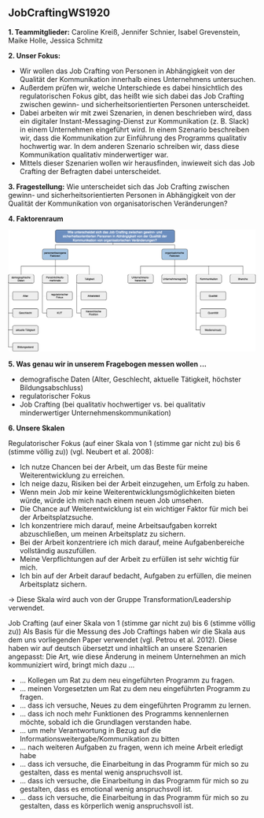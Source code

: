 
## JobCraftingWS1920


**1. Teammitglieder:** Caroline Kreiß, Jennifer Schnier, Isabel Grevenstein, Maike Holle, Jessica Schmitz

**2. Unser Fokus:** 

* Wir wollen das Job Crafting von Personen in Abhängigkeit von der Qualität der Kommunikation innerhalb eines Unternehmens untersuchen.
* Außerdem prüfen wir, welche Unterschiede es dabei hinsichtlich des regulatorischen Fokus gibt, das heißt wie sich dabei das Job Crafting zwischen gewinn- und sicherheitsorientierten Personen unterscheidet.
* Dabei arbeiten wir mit zwei Szenarien, in denen beschrieben wird, dass ein digitaler Instant-Messaging-Dienst zur Kommunikation (z. B. Slack) in einem Unternehmen eingeführt wird. In einem Szenario beschreiben wir, dass die Kommunikation zur Einführung des Programms qualitativ hochwertig war. In dem anderen Szenario schreiben wir, dass diese Kommunikation qualitativ minderwertiger war. 
* Mittels dieser Szenarien wollen wir herausfinden, inwieweit sich das Job Crafting der Befragten dabei unterscheidet. 

**3. Fragestellung:** Wie unterscheidet sich das Job Crafting zwischen gewinn- und sicherheitsorientierten Personen in Abhängigkeit von der Qualität der Kommunikation von organisatorischen Veränderungen?

**4. Faktorenraum**

![Faktorenraum](https://raw.githubusercontent.com/JessicaS2512/JobCraftingWS1920/master/images/Faktorenraum%20Job%20Crafting.png)

**5. Was genau wir in unserem Fragebogen messen wollen ...**

* demografische Daten (Alter, Geschlecht, aktuelle Tätigkeit, höchster Bildungsabschluss)
* regulatorischer Fokus
* Job Crafting (bei qualitativ hochwertiger vs. bei qualitativ minderwertiger Unternehmenskommunikation)

**6. Unsere Skalen**

Regulatorischer Fokus (auf einer Skala von 1 (stimme gar nicht zu) bis 6 (stimme völlig zu)) (vgl. Neubert et al. 2008):

* Ich nutze Chancen bei der Arbeit, um das Beste für meine Weiterentwicklung zu erreichen.
* Ich neige dazu, Risiken bei der Arbeit einzugehen, um Erfolg zu haben.
* Wenn mein Job mir keine Weiterentwicklungsmöglichkeiten bieten würde, würde ich mich nach einem neuen Job umsehen.
* Die Chance auf Weiterentwicklung ist ein wichtiger Faktor für mich bei der Arbeitsplatzsuche.
* Ich konzentriere mich darauf, meine Arbeitsaufgaben korrekt abzuschließen, um meinen Arbeitsplatz zu sichern.
* Bei der Arbeit konzentriere ich mich darauf, meine Aufgabenbereiche vollständig auszufüllen.
* Meine Verpflichtungen auf der Arbeit zu erfüllen ist sehr wichtig für mich.
* Ich bin auf der Arbeit darauf bedacht, Aufgaben zu erfüllen, die meinen Arbeitsplatz sichern.

-> Diese Skala wird auch von der Gruppe Transformation/Leadership verwendet.

Job Crafting (auf einer Skala von 1 (stimme gar nicht zu) bis 6 (stimme völlig zu)) 
Als Basis für die Messung des Job Craftings haben wir die Skala aus dem uns vorliegenden Paper verwendet (vgl. Petrou et al. 2012). Diese haben wir auf deutsch übersetzt und inhaltlich an unsere Szenarien angepasst:
Die Art, wie diese Änderung in meinem Unternehmen an mich kommuniziert wird, bringt mich dazu ...

* ... Kollegen um Rat zu dem neu eingeführten Programm zu fragen.
* ... meinen Vorgesetzten um Rat zu dem neu eingeführten Programm zu fragen.
* ... dass ich versuche, Neues zu dem eingeführten Programm zu lernen.
* ... dass ich noch mehr Funktionen des Programms kennenlernen möchte, sobald ich die Grundlagen verstanden habe.
* ... um mehr Verantwortung in Bezug auf die Informationsweitergabe/Kommunikation zu bitten
* ... nach weiteren Aufgaben zu fragen, wenn ich meine Arbeit erledigt habe
* ... dass ich versuche, die Einarbeitung in das Programm für mich so zu gestalten, dass es mental wenig anspruchsvoll ist.
* ... dass ich versuche, die Einarbeitung in das Programm für mich so zu gestalten, dass es emotional wenig anspruchsvoll ist.
* ... dass ich versuche, die Einarbeitung in das Programm für mich so zu gestalten, dass es körperlich wenig anspruchsvoll ist.